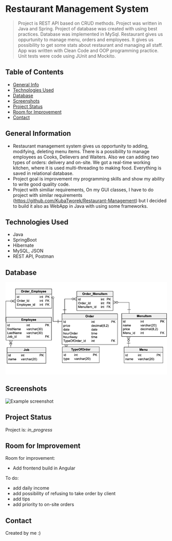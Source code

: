 # Restaurant Management System
> Project is REST API based on CRUD methods. Project was written in Java and Spring. Project of database was created with using best practices. Database was implemented in MySql. Restaurant gives us oppurtunity to manage menu, orders and employees. It gives us possibility to get some stats about restaurant and managing all staff. App was written with Clean Code and OOP programming practice. Unit tests were code using JUnit and Mockito.

## Table of Contents
* [General Info](#general-information)
* [Technologies Used](#technologies-used)
* [Database](#database)
* [Screenshots](#screenshots)
* [Project Status](#project-status)
* [Room for Improvement](#room-for-improvement)
* [Contact](#contact)

## General Information
- Restaurant management system gives us opportunity to adding, modifying, deleting menu items. There is a possibility to manage employees as Cooks, Delievers and Waiters. Also we can adding two types of orders: delivery and on-site. We got a real-time working kitchen, where it is used multi-threading to making food. Everything is saved in relational database.
- Project goal is improvement my programming skills and show my ability to write good quality code.
- Project with similiar requirements, On my GUI classes, I have to do project with similar requirements (https://github.com/KubaTworek/Restaurant-Management) but I decided to build it also as WebApp in Java with using some frameworks.

## Technologies Used
- Java
- SpringBoot
- Hibernate
- MySQL, JSON
- REST API, Postman


## Database
![Example screenshot](database-schema.png)
<!-- If you have screenshots you'd like to share, include them here. -->
  
  
## Screenshots
![Example screenshot](./img/screenshot.png)
<!-- If you have screenshots you'd like to share, include them here. -->


## Project Status
Project is: _in_progress_


## Room for Improvement

Room for improvement:
- Add frontend build in Angular

To do:
- add daily income
- add possibility of refusing to take order by client
- add tips
- add priority to on-site orders

## Contact
Created by me :)
